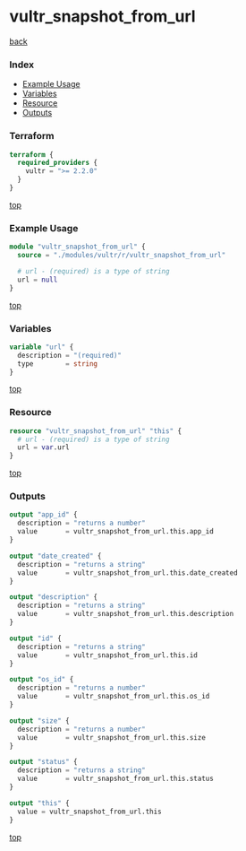 # vultr_snapshot_from_url

[back](../vultr.md)

### Index

- [Example Usage](#example-usage)
- [Variables](#variables)
- [Resource](#resource)
- [Outputs](#outputs)

### Terraform

```terraform
terraform {
  required_providers {
    vultr = ">= 2.2.0"
  }
}
```

[top](#index)

### Example Usage

```terraform
module "vultr_snapshot_from_url" {
  source = "./modules/vultr/r/vultr_snapshot_from_url"

  # url - (required) is a type of string
  url = null
}
```

[top](#index)

### Variables

```terraform
variable "url" {
  description = "(required)"
  type        = string
}
```

[top](#index)

### Resource

```terraform
resource "vultr_snapshot_from_url" "this" {
  # url - (required) is a type of string
  url = var.url
}
```

[top](#index)

### Outputs

```terraform
output "app_id" {
  description = "returns a number"
  value       = vultr_snapshot_from_url.this.app_id
}

output "date_created" {
  description = "returns a string"
  value       = vultr_snapshot_from_url.this.date_created
}

output "description" {
  description = "returns a string"
  value       = vultr_snapshot_from_url.this.description
}

output "id" {
  description = "returns a string"
  value       = vultr_snapshot_from_url.this.id
}

output "os_id" {
  description = "returns a number"
  value       = vultr_snapshot_from_url.this.os_id
}

output "size" {
  description = "returns a number"
  value       = vultr_snapshot_from_url.this.size
}

output "status" {
  description = "returns a string"
  value       = vultr_snapshot_from_url.this.status
}

output "this" {
  value = vultr_snapshot_from_url.this
}
```

[top](#index)